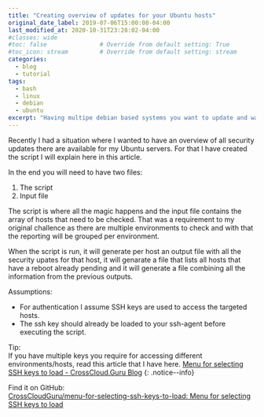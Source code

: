 ```yaml
---
title: "Creating overview of updates for your Ubuntu hosts"
original_date_label: 2019-07-06T15:00:00-04:00
last_modified_at: 2020-10-31T23:28:02-04:00
#classes: wide
#toc: false               # Override from default setting: True
#toc_icon: stream         # Override from default setting: stream
categories:
  - blog
  - tutorial
tags:
  - bash
  - linux
  - debian
  - ubuntu
excerpt: "Having multipe debian based systems you want to update and want to check what updates are available? This article will tell you how to get lists."
---
```


Recently I had a situation where I wanted to have an overview of all security updates there are available for my Ubuntu servers. For that I have created the script I will explain here in this article.

In the end you will need to have two files:
1. The script
2. Input file

The script is where all the magic happens and the input file contains the array of hosts that need to be checked. That was a requirement to my original challence as there are multiple environments to check and with that the reporting will be grouped per environment.

When the script is run, it will generate per host an output file with all the security upates for that host, it will genarate a file that lists all hosts that have a reboot already pending and it will generate a file combining all the information from the previous outputs.

Assumptions:

* For authentication I assume SSH keys are used to access the targeted hosts.
* The ssh key should already be loaded to your ssh-agent before executing the script.
<!-- {: .notice} -->

Tip:  
If you have multiple keys you require for accessing different environments/hosts, read this article that I have here.
[Menu for selecting SSH keys to load - CrossCloud.Guru Blog](https://blog.crosscloud.guru/blog/tutorial/menu-for-selecting-ssh-keys-to-load/)
{: .notice--info}





Find it on GitHub:  
[CrossCloudGuru/menu-for-selecting-ssh-keys-to-load: Menu for selecting SSH keys to load](https://github.com/CrossCloudGuru/menu-for-selecting-ssh-keys-to-load)

